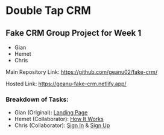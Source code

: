 # Double Tap CRM

## Fake CRM Group Project for Week 1

- Gian
- Hemet
- Chris

Main Repository Link:
https://github.com/geanu02/fake-crm/

Hosted Link:
https://geanu-fake-crm.netlify.app/

### Breakdown of Tasks:

- Gian (Original): [Landing Page](https://github.com/geanu02/fake-crm/blob/main/index.html)
- Hemet (Collaborator): [How It Works](https://github.com/geanu02/fake-crm/blob/main/how-it-works.html)
- Chris (Collaborator): [Sign In](https://github.com/geanu02/fake-crm/blob/main/sign-in.html) & [Sign Up](https://github.com/geanu02/fake-crm/blob/main/sign-up.html)
